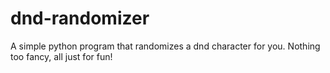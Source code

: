 # dnd-randomizer
A simple python program that randomizes a dnd character for you. Nothing too fancy, all just for fun!
